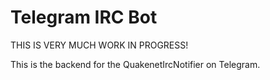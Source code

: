 # Telegram IRC Bot

THIS IS VERY MUCH WORK IN PROGRESS!

This is the backend for the QuakenetIrcNotifier on Telegram.
